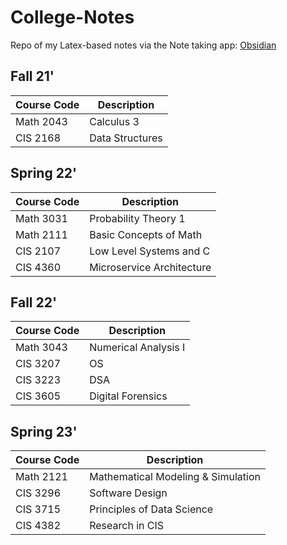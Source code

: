 # College-Notes

Repo of my Latex-based notes via the Note taking app: [Obsidian](https://obsidian.md/)

## Fall 21'

| Course Code | Description     |
| ----------- | --------------- |
| Math 2043   | Calculus 3      |
| CIS 2168    | Data Structures |

## Spring 22'

| Course Code | Description               |
| ----------- | ------------------------- |
| Math 3031   | Probability Theory 1      |
| Math 2111   | Basic Concepts of Math    |
| CIS 2107    | Low Level Systems and C   |
| CIS 4360    | Microservice Architecture |

## Fall 22'

| Course Code | Description          |
| ----------- | -------------------- |
| Math 3043   | Numerical Analysis I |
| CIS 3207    | OS                   |
| CIS 3223    | DSA                  |
| CIS 3605    | Digital Forensics    |

## Spring 23'

| Course Code | Description                        |
| ----------- | ---------------------------------- |
| Math 2121   | Mathematical Modeling & Simulation |
| CIS 3296    | Software Design                    |
| CIS 3715    | Principles of Data Science         |
| CIS 4382    | Research in CIS                    |
